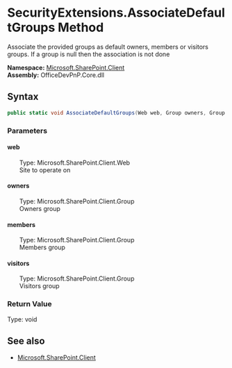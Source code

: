 # SecurityExtensions.AssociateDefaultGroups Method  
Associate the provided groups as default owners, members or visitors groups. If a group is null then the association is not done  

**Namespace:** [Microsoft.SharePoint.Client](Microsoft.SharePoint.Client.md)  
**Assembly:** OfficeDevPnP.Core.dll  
## Syntax
```C#
public static void AssociateDefaultGroups(Web web, Group owners, Group members, Group visitors)
```
### Parameters
#### web  
&emsp;&emsp;Type: Microsoft.SharePoint.Client.Web  
&emsp;&emsp;Site to operate on  

#### owners  
&emsp;&emsp;Type: Microsoft.SharePoint.Client.Group  
&emsp;&emsp;Owners group  

#### members  
&emsp;&emsp;Type: Microsoft.SharePoint.Client.Group  
&emsp;&emsp;Members group  

#### visitors  
&emsp;&emsp;Type: Microsoft.SharePoint.Client.Group  
&emsp;&emsp;Visitors group  

### Return Value
Type: void  

## See also
- [Microsoft.SharePoint.Client](Microsoft.SharePoint.Client.md)
